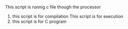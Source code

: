 This script is runnig c file though the processor
1. this script is for compilation
This script is for execution
4. this script is for C program
